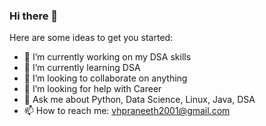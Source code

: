 ### Hi there 👋

<!--
**vhpraneeth/vhpraneeth** is a ✨ _special_ ✨ repository because its `README.md` (this file) appears on your GitHub profile.-->

Here are some ideas to get you started:

- 🔭 I’m currently working on my DSA skills
- 🌱 I’m currently learning DSA
- 👯 I’m looking to collaborate on anything
- 🤔 I’m looking for help with Career
- 💬 Ask me about Python, Data Science, Linux, Java, DSA
- 📫 How to reach me: vhpraneeth2001@gmail.com


